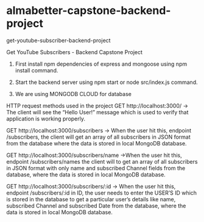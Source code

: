 # almabetter-capstone-backend-project
get-youtube-subscriber-backend-project


Get YouTube Subscribers - Backend Capstone Project

1. First install npm dependencies of express and mongoose using npm install command.

2. Start the backend server using npm start or node src/index.js command.

3. We are using MONGODB CLOUD for database

HTTP request methods used in the project
GET http://localhost:3000/ → The client will see the “Hello User!” message which is used to verify that application is working properly.

GET http://localhost:3000/subscribers → When the user hit this, endpoint /subscribers, the client will get an array of all subscribers in JSON format from the database where the data is stored in local MongoDB database.

GET http://localhost:3000/subscribers/name →When the user hit this, endpoint /subscribers/names the client will to get an array of all subscribers in JSON format with only name and subscribed Channel fields from the database, where the data is stored in local MongoDB database.

GET http://localhost:3000/subscribers/:id → When the user hit this, endpoint /subscribers/:id in ID, the user needs to enter the USER’S ID which is stored in the database to get a particular user’s details like name, subscribed Channel and subscribed Date from the database, where the data is stored in local MongoDB database.

